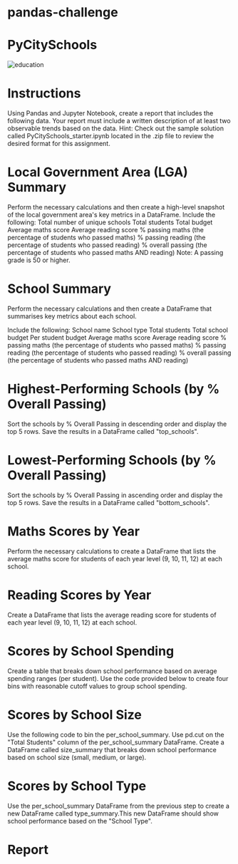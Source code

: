 # pandas-challenge
#                                                                   PyCitySchools

![education](https://github.com/EvgeniiaKei/pandas-challenge/assets/166274251/96ba9a29-f126-4c86-a5aa-178b544afdcc)

# Instructions
Using Pandas and Jupyter Notebook, create a report that includes the following data. Your report must include a written description of at least two observable trends based on the data.
Hint: Check out the sample solution called PyCitySchools_starter.ipynb located in the .zip file to review the desired format for this assignment.

# Local Government Area (LGA) Summary
Perform the necessary calculations and then create a high-level snapshot of the local government area's key metrics in a DataFrame.
Include the following:
Total number of unique schools
Total students
Total budget
Average maths score
Average reading score
% passing maths (the percentage of students who passed maths)
% passing reading (the percentage of students who passed reading)
% overall passing (the percentage of students who passed maths AND reading)
Note: A passing grade is 50 or higher.

# School Summary
Perform the necessary calculations and then create a DataFrame that summarises key metrics about each school.

Include the following:
School name
School type
Total students
Total school budget
Per student budget
Average maths score
Average reading score
% passing maths (the percentage of students who passed maths)
% passing reading (the percentage of students who passed reading)
% overall passing (the percentage of students who passed maths AND reading)

# Highest-Performing Schools (by % Overall Passing)
Sort the schools by % Overall Passing in descending order and display the top 5 rows.
Save the results in a DataFrame called "top_schools".

# Lowest-Performing Schools (by % Overall Passing)
Sort the schools by % Overall Passing in ascending order and display the top 5 rows.
Save the results in a DataFrame called "bottom_schools".

# Maths Scores by Year
Perform the necessary calculations to create a DataFrame that lists the average maths score for students of each year level (9, 10, 11, 12) at each school.
# Reading Scores by Year
Create a DataFrame that lists the average reading score for students of each year level (9, 10, 11, 12) at each school.

# Scores by School Spending
Create a table that breaks down school performance based on average spending ranges (per student). Use the code provided below to create four bins with reasonable cutoff values to group school spending.

# Scores by School Size
Use the following code to bin the per_school_summary. Use pd.cut on the "Total Students" column of the per_school_summary DataFrame.
Create a DataFrame called size_summary that breaks down school performance based on school size (small, medium, or large).

# Scores by School Type
Use the per_school_summary DataFrame from the previous step to create a new DataFrame called type_summary.This new DataFrame should show school performance based on the "School Type".

# Report

